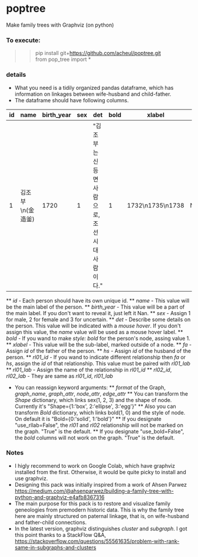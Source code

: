 # poptree
Make family trees with Graphviz (on python)
  
### To execute:
>> pip install git+https://github.com/acheul/poptree.git<br>
>> from pop_tree import *

### details
* What you need is a tidily organized pandas dataframe, which has information on linkages between wife-husband and child-father.
* The dataframe should have following columns.  
  
|id|name|birth_year|sex|det|bold|xlabel|fa|hs|rl01_id|rl01_lab|rl02_id|rl02_lab|
|--|--|--|--|--|--|--|--|--|--|--|--|--|
|1|김조부\n(金造釜)|1720|1|"김조부는 신등면 사람으로, 조선시대 사람이다."|1|1732\n1735\n1738|NaN|NaN|NaN|NaN|NaN|NaN|  
  
 ** *id* - Each person should have its own unique id.
** *name* - This value will be the main label of the person.
** *birth_year* - This value will be a part of the main label. If you don't want to reveal it, just left it Nan.
** *sex* - Assign 1 for male, 2 for female and 3 for uncertain.
** *det* - Describe some details on the person. This value will be indicated with a *mouse hover*. If you don't assign this value, the *name* value will be used as a mouse hover label.
** *bold* - If you wand to make *style: bold* for the person's node, assing value 1.
** *xlabel* - This value will be the sub-label, marked outside of a node.
** *fa* - Assign *id* of the father of the person.
** *hs* - Assign *id* of the husband of the person.
** *rl01_id* - If you wand to indicate different relationship then *fa* or *hs*, assign the *id* of that relationship. This value must be paired with *rl01_lab*
** *rl01_lab* - Assign the name of the relationship in *rl01_id*
** *rl02_id*, *rl02_lab* - They are same as *rl01_id*, *rl01_lab*  
  
* You can reassign keyword arguments:
** *format* of the Graph, *graph_name*, *graph_attr*, *node_attr*, *edge_attr*
** You can transform the *Shape* dictionary, which links sex(1, 2, 3) and the shape of node. Currently it's "Shape={1:'box', 2:'ellipse', 3:'egg'}"
** Also you can transform *Bold* dictionary, which links bold(1, 0) and the style of node. On default it is "Bold={0:'solid', 1:'bold'}"
** If you designate "use_rllab=False", the *rl01* and *rl02* relationship will not be marked on the graph. "True" is the default.
** If you designate "use_bold=False", the *bold* columns will not work on the graph. "True" is the default.
  
### Notes
* I higly recommend to work on Google Colab, which have graphviz installed from the first. Otherwise, it would be quite picky to install and use graphviz.  
* Designing this pack was initially inspired from a work of Ahsen Parwez https://medium.com/@ahsenparwez/building-a-family-tree-with-python-and-graphviz-e4afb8367316
* The main purpose for this pack is to restore and visualize family geneologies from premodern historic data. This is why the family tree here are mainly structured on paternal linkage, that is, on wife-husband and father-child connections.
* In the latest version, graphviz distinguishes *cluster* and *subgraph*. I got this point thanks to a StackFlow Q&A, https://stackoverflow.com/questions/55561635/problem-with-rank-same-in-subgraphs-and-clusters
